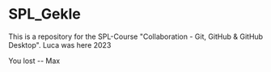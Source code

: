 # SPL_Gekle
This is a repository for the SPL-Course "Collaboration - Git, GitHub &amp; GitHub Desktop".
Luca was here 2023 


You lost -- Max
